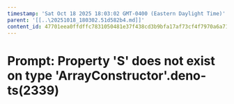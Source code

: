 ```yaml
---
timestamp: 'Sat Oct 18 2025 18:03:02 GMT-0400 (Eastern Daylight Time)'
parent: '[[..\20251018_180302.51d582b4.md]]'
content_id: 47701eea0ffdffc7831050481e37f438cd3b9bfa17af73cf4f7970a6a713df06
---
```


# Prompt: Property 'S' does not exist on type 'ArrayConstructor'.deno-ts(2339)
